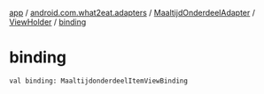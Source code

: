 [app](../../../index.md) / [android.com.what2eat.adapters](../../index.md) / [MaaltijdOnderdeelAdapter](../index.md) / [ViewHolder](index.md) / [binding](./binding.md)

# binding

`val binding: MaaltijdonderdeelItemViewBinding`
